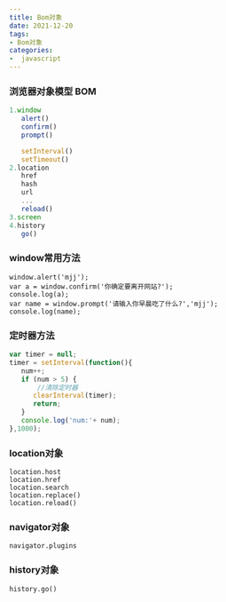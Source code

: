 ```yaml
---
title: Bom对象
date: 2021-12-20
tags:
- Bom对象
categories:
-  javascript
---
```


### 浏览器对象模型  BOM

```js
1.window
   alert()
   confirm()
   prompt()

   setInterval()
   setTimeout()
2.location
   href
   hash
   url
   ...
   reload()
3.screen
4.history
   go()
```

### window常用方法

```
window.alert('mjj');
var a = window.confirm('你确定要离开网站?');
console.log(a);
var name = window.prompt('请输入你早晨吃了什么?','mjj');
console.log(name);
```

### 定时器方法

```js
var timer = null;
timer = setInterval(function(){
   num++;
   if (num > 5) {
       //清除定时器
      clearInterval(timer);
      return;
   }
   console.log('num:'+ num);
},1000);
```

### location对象

```
location.host
location.href
location.search
location.replace()
location.reload()
```

### navigator对象

```
navigator.plugins
```

### history对象

```
history.go()
```
